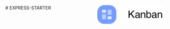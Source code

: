 <a>
    <img src="client\public\images\logo.png" alt="Kanban logo" title="Kanban" align="right" height="60" />
</a>
# EXPRESS-STARTER
